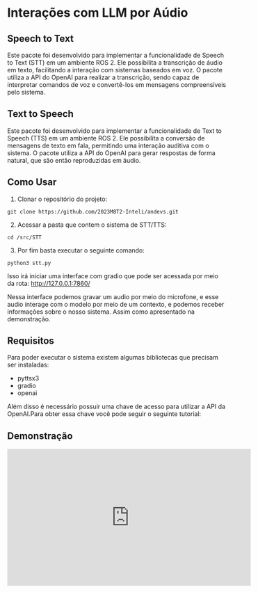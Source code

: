 # Interações com LLM por Aúdio 

## Speech to Text 

Este pacote foi desenvolvido para implementar a funcionalidade de Speech to Text (STT) em um ambiente ROS 2. Ele possibilita a transcrição de áudio em texto, facilitando a interação com sistemas baseados em voz. O pacote utiliza a API do OpenAI para realizar a transcrição, sendo capaz de interpretar comandos de voz e convertê-los em mensagens compreensíveis pelo sistema.

## Text to Speech

Este pacote foi desenvolvido para implementar a funcionalidade de Text to Speech (TTS) em um ambiente ROS 2. Ele possibilita a conversão de mensagens de texto em fala, permitindo uma interação auditiva com o sistema. O pacote utiliza a API do OpenAI para gerar respostas de forma natural, que são então reproduzidas em áudio.


## Como Usar

1. Clonar o repositório do projeto: 
```
git clone https://github.com/2023M8T2-Inteli/andevs.git
```

2. Acessar a pasta que contem o sistema de STT/TTS: 
```
cd /src/STT
```

3. Por fim basta executar o seguinte comando: 
```
python3 stt.py
```

Isso irá iniciar uma interface com gradio que pode ser acessada por meio da rota: 
http://127.0.0.1:7860/

Nessa interface podemos gravar um audio por meio do microfone, e esse audio interage com o modelo por meio de um contexto, e podemos receber informações sobre o nosso sistema. 
Assim como apresentado na demonstração. 

## Requisitos

Para poder executar o sistema existem algumas bibliotecas que precisam ser instaladas:
- pyttsx3
- gradio
- openai

Além disso é necessário possuir uma chave de acesso para utilizar a API da OpenAI.Para obter essa chave você pode seguir o seguinte tutorial:


## Demonstração
<iframe width="560" height="315" src="https://www.youtube.com/embed/RStEpCzI9SE?si=G9uXJbvnUpPc5wha" title="YouTube video player" frameborder="0" allow="accelerometer; autoplay; clipboard-write; encrypted-media; gyroscope; picture-in-picture; web-share" allowfullscreen></iframe>